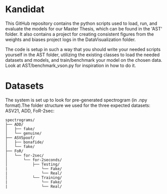 # Kandidat

This GitHub repository contains the python scripts used to load, run, and evaluate the models for our Master Thesis, which can be found in the 'AST' folder.
It also contains a project for creating consistent figures from the weights and biases project logs in the DataVisualization folder.

The code is setup in such a way that you should write your needed scripts yourself in the AST folder, utilizing the existing classes to load the needed datasets and models, and train/benchmark your model on the chosen data. Look at AST/benchmark_vson.py for inspiration in how to do it.

# Datasets

The system is set up to look for pre-generated spectrogram (in .npy format).The folder structure we used for the three expected datasets: ASV21, ADD, FoR-2sec:
```
spectrograms/
├── ADD/
│   ├── fake/
│   └── genuine/
├── ASVSpoof/
│   ├── bonafide/
│   └── fake/
├── FoR/
│   └── for-2sec/
│       └── for-2seconds/
│           ├── Testing/
|               └── Fake/
|               └── Real/
│           └── Training/
|               └── Fake/
|               └── Real/
```
